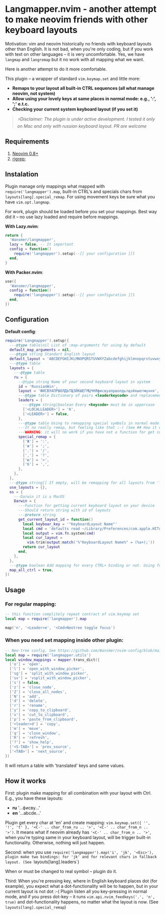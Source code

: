 # Langmapper.nvim - another attempt to make neovim friends with other keyboard layouts

Motivation: vim and neovim historically no friends with keyboard layouts other than English. It is not bad, when you're only coding, but if you work with text on other languages – it is very uncomfortable.
Yes, we have `langmap` and `langremap` but it no work with all mapping what we want.

Here is another attempt to do it more comfortable.

This plugin – a wrapper of standard `vim.keymap.set` and little more:

- **Remaps to your layout all built-in CTRL sequences (all what manage neovim, not system)**
- **Allow using your lovely keys at same places in normal mode: e.g., ':', ';' e.t.c.**
- **Checking your current system keyboard layout (if you set it)**

> _⚡Disclaimer: The plugin is under active development. I tested it only on Mac and only with russian keyboard layout. PR are welcome_

## Requirements

1. [Neovim 0.8+](https://github.com/neovim/neovim/releases)
2. [rigrep](https://github.com/BurntSushi/ripgrep);

## Instalation

Plugin manage only mappings what mapped with `require('langmapper').map`, built-in CTRL's and specials chars from `layouts[lang].special_remap`. For using movement keys be
sure what you have `vim.opt.langmap`.

For work, plugin should be loaded before you set your mappings. Best way did it – no use lazy loaded and require before mappings.

**With Lazy.nvim**:

```lua
return {
  'Wansmer/langmapper',
  lazy = false, -- It important
  config = function()
    require('langmapper').setup(--[[ your configuration ]])
  end,
}
```

**With Packer.nvim**:

```lua
use({
  'Wansmer/langmapper',
  config = function()
    require('langmapper').setup(--[[ your configuration ]])
  end,
})
```

## Configuration

**Default config**:

```lua
require('Langmapper').setup({
  ---@type table|nil List of :map-arguments for using by default
  default_map_arguments = nil,
  ---@type string Standart English layout
  default_layout = 'ABCDEFGHIJKLMNOPQRSTUVWXYZabcdefghijklmnopqrstuvwxyz',
  ---@type table
  layouts = {
    ---@type table
    ru = {
      --@type string Name of your second keyboard layout in system
      id = 'RussianWin',
      layout = 'ФИСВУАПРШОЛДЬТЩЗЙКЫЕГМЦЧНЯфисвуапршолдьтщзйкыегмцчня',
      ---@type table Dictionary of pairs <leaderkeycode> and replacement
      leaders = {
        ---@type string|boolean Every <keycode> must be in uppercase
        ['<LOCALLEADER>'] = 'б',
        ['<LEADER>'] = false,
      },
      ---@type table Using to remapping special symbols in normal mode. To use the same keys you are used to.
      ---It no really remap, but feeling like that :-) (See ## How it works)
      ---WARNING: it will no work if you have not a function for get current layout on your system
      special_remap = {
        ['Ж'] = ':',
        ['ж'] = ';',
        ['.'] = '/',
        [','] = '?',
        ['ю'] = '>',
        ['б'] = ',',
      },
    },
  },
  ---@type string[] If empty, will be remapping for all layouts from 'layouts'. If you need to specify layout – add to list below. It will override default values.
  use_layouts = {},
  os = {
    ---Darwin it is a MacOS
    Darwin = {
      ---Function for getting current keyboard layout on your device
      ---Should return string with id of layouts
      ---@return string
      get_current_layout_id = function()
        local keyboar_key = '"KeyboardLayout Name"'
        local cmd = 'defaults read ~/Library/Preferences/com.apple.HIToolbox.plist AppleSelectedInputSources | rg -w ' .. keyboar_key
        local output = vim.fn.system(cmd)
        local cur_layout =
          vim.trim(output:match('%"KeyboardLayout Name%" = (%a+);'))
        return cur_layout
      end,
    },
  },
  ---@type boolean Add mapping for every CTRL+ binding or not. Using for remaps CTRL's neovim mappings by default.
  map_all_ctrl = true,
})
```

## Usage

### For regular mapping:

```lua
-- this function complitely repeat contract of vim.keymap set
local map = require('langmapper').map

map('n', '<Leader>e', '<Cmd>Neotree toggle focus')
```

### When you need set mapping inside other plugin:

```lua
-- Neo-tree config. See https://github.com/Wansmer/nvim-config/blob/main/lua/config/plugins/neo-tree.lua
local map = require('langmapper.utils')
local window_mappings = mapper.trans_dict({
  ['o'] = 'open',
  ['l'] = 'open_with_window_picker',
  ['sg'] = 'split_with_window_picker',
  ['sv'] = 'vsplit_with_window_picker',
  ['s'] = false,
  ['z'] = 'close_node',
  ['Z'] = 'close_all_nodes',
  ['N'] = 'add',
  ['d'] = 'delete',
  ['r'] = 'rename',
  ['y'] = 'copy_to_clipboard',
  ['x'] = 'cut_to_clipboard',
  ['p'] = 'paste_from_clipboard',
  ['<leader>d'] = 'copy',
  ['m'] = 'move',
  ['q'] = 'close_window',
  ['R'] = 'refresh',
  ['?'] = 'show_help',
  ['<S-TAB>'] = 'prev_source',
  ['<TAB>'] = 'next_source',
})
```

It will return a table with 'translated' keys and same values.

## How it works

First: plugin make mapping for all combination with your layout with Ctrl. E.g., you have these layouts:

- **ru** '...фисву...'
- **en** '...abcde...'

Plugin get every char at 'en' and create mapping:
`vim.keymap.set({ '', '!', 't' }, '<C-' .. char_from_ru .. '>', '<C-' .. char_from_n .. '>')`.
It means what if neovim already has `'<C-' .. char_from_n .. '>'`, when you're typing same in your keyboard layout, will be trigger built-in functionality. Otherwise, nothing will just happen.

Second: when you use `require('langmapper').map('i', 'jk', '<Esc>'), plugin make two bindings: for 'jk' and for relevant chars in fallback layout. (See `layouts[lang].leaders`)

When <leader> or <localleader> must be changed to real symbol – plugin do it.

Third: When you're pressing key, where in English keyboard places dot (for example), you expect what a dot-functionality will be to happen, but in your current layout is not dot :-(
Plugin listen all you key-pressing in normal mode, and if you press dot-key – it runs `vim.api.nvim_feedkeys('.', 'n', true)` and dot-functionality happens, no matter what the layout is now. (See `layouts[lang].special_remap`)
